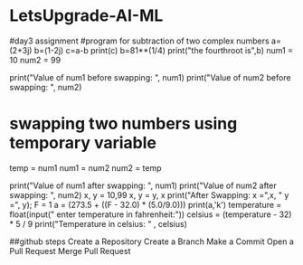 # LetsUpgrade-AI-ML
#day3 assignment
#program for subtraction of two complex numbers
a=(2+3j)
b=(1-2j)
c=a-b
print(c)
b=81**(1/4)
print("the fourthroot is",b)
num1 = 10
num2 = 99

print("Value of num1 before swapping: ", num1)
print("Value of num2 before swapping: ", num2)

# swapping two numbers using temporary variable
temp = num1
num1 = num2
num2 = temp

print("Value of num1 after swapping: ", num1)
print("Value of num2 after swapping: ", num2)
x, y = 10,99
x, y = y, x
print("After Swapping: x =",x, " y =", y);
F = 1
a = (273.5 + ((F - 32.0) * (5.0/9.0)))
print(a,'k')
temperature = float(input(" enter temperature in fahrenheit:"))
celsius = (temperature - 32) * 5 / 9
print("Temperature in celsius: " , celsius)

##github steps
Create a Repository
Create a Branch
Make a Commit
Open a Pull Request
Merge Pull Request
